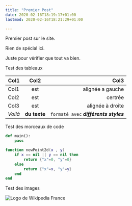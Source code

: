 ```yaml
---
title: "Premier Post"
date: 2020-02-16T18:19:17+01:00
lastmod: 2020-02-16T18:21:29+01:00

---
```


Premier post sur le site.

Rien de spécial ici.

Juste pour vérifier que tout va bien.

Test des tableaux

| Col1    | Col2         | Col3                                   |
| ------- |:------------:| --------------------------------------:|
| Col1    | est          | alignée a gauche                       |
| Col2    | est          | certrée                                |
| Col3    | est          | alignée à droite                       |
| *Voilà* | **du texte** | `formaté avec` ***différents styles*** |

Test des morceaux de code

```python
def main():
    pass
```

```lua
function newPoint2d(x , y)
    if x == nil || y == nil then
        return {"x"=0, "y"=0}
    else
        return {"x"=x, "y"=y}
    end
end
```

Test des images

![Logo de Wikipedia France](https://fr.wikipedia.org/static/images/project-logos/frwiki.png)
